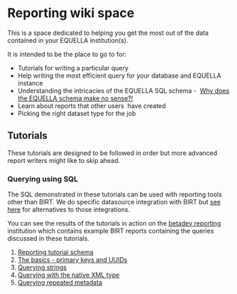 # Reporting wiki space

This is a space dedicated to helping you get the most out of the data 
contained in your EQUELLA institution(s).

It is intended to be the place to go to for:

-   Tutorials for writing a particular query
-   Help writing the most efficient query for your database and EQUELLA
 instance
-   Understanding the intricacies of the EQUELLA SQL schema - 
[Why does the EQUELLA schema make no sense?!](SchemaDesign.md)
-   Learn about reports that other users  have created
-   Picking the right dataset type for the job

## Tutorials

These tutorials are designed to be followed in order but more advanced 
report writers might like to skip ahead. 

### Querying using SQL

The SQL demonstrated in these tutorials can be used with reporting tools other than BIRT. 
We do specific datasource integration with BIRT but [see here](WithoutBIRT.md) for 
alternatives to those integrations.

You can see the results of the tutorials in action on the [betadev reporting](https://betadev.equella.net/reports/access/reports.do) 
institution which contains example BIRT reports containing the queries discussed in these tutorials.   

1. [Reporting tutorial schema](ReportingTutorialSchema.md)
2. [The basics - primary keys and UUIDs](TheBasics.md)
3. [Querying strings](QueryingStrings.md)
4. [Querying with the native XML type](QueryingXMLType.md)
5. [Querying repeated metadata](RepeatedMetadata.md)

